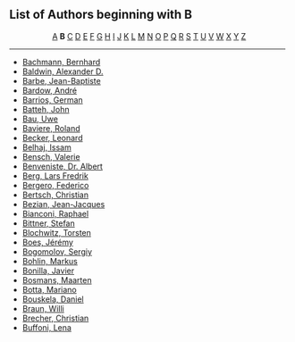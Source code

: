 <h2>List of Authors beginning with B</h2>
<p style="text-align:center"><a href="authors_A.html">A</a>&nbsp;<b>B</b>&nbsp;<a href="authors_C.html">C</a>&nbsp;<a href="authors_D.html">D</a>&nbsp;<a href="authors_E.html">E</a>&nbsp;<a href="authors_F.html">F</a>&nbsp;<a href="authors_G.html">G</a>&nbsp;<a href="authors_H.html">H</a>&nbsp;<a href="authors_I.html">I</a>&nbsp;<a href="authors_J.html">J</a>&nbsp;<a href="authors_K.html">K</a>&nbsp;<a href="authors_L.html">L</a>&nbsp;<a href="authors_M.html">M</a>&nbsp;<a href="authors_N.html">N</a>&nbsp;<a href="authors_O.html">O</a>&nbsp;<a href="authors_P.html">P</a>&nbsp;<a href="authors_Q.html">Q</a>&nbsp;<a href="authors_R.html">R</a>&nbsp;<a href="authors_S.html">S</a>&nbsp;<a href="authors_T.html">T</a>&nbsp;<a href="authors_U.html">U</a>&nbsp;<a href="authors_V.html">V</a>&nbsp;<a href="authors_W.html">W</a>&nbsp;<a href="authors_X.html">X</a>&nbsp;<a href="authors_Y.html">Y</a>&nbsp;<a href="authors_Z.html">Z</a>&nbsp;</p>
<hr width="98%" />
<ul class="authors_list">
<li><a href="author_13.html">Bachmann, Bernhard</a></li><li><a href="author_14.html">Baldwin, Alexander D.</a></li><li><a href="author_15.html">Barbe, Jean-Baptiste</a></li><li><a href="author_16.html">Bardow, André</a></li><li><a href="author_17.html">Barrios, German</a></li><li><a href="author_18.html">Batteh, John</a></li><li><a href="author_19.html">Bau, Uwe</a></li><li><a href="author_20.html">Baviere, Roland</a></li><li><a href="author_21.html">Becker, Leonard</a></li><li><a href="author_22.html">Belhaj, Issam</a></li><li><a href="author_23.html">Bensch, Valerie</a></li><li><a href="author_24.html">Benveniste, Dr. Albert</a></li><li><a href="author_25.html">Berg, Lars Fredrik</a></li><li><a href="author_26.html">Bergero, Federico</a></li><li><a href="author_27.html">Bertsch, Christian</a></li><li><a href="author_28.html">Bezian, Jean-Jacques</a></li><li><a href="author_29.html">Bianconi, Raphael</a></li><li><a href="author_30.html">Bittner, Stefan</a></li><li><a href="author_31.html">Blochwitz, Torsten</a></li><li><a href="author_32.html">Boes, Jérémy</a></li><li><a href="author_33.html">Bogomolov, Sergiy</a></li><li><a href="author_34.html">Bohlin, Markus</a></li><li><a href="author_35.html">Bonilla, Javier</a></li><li><a href="author_36.html">Bosmans, Maarten</a></li><li><a href="author_37.html">Botta, Mariano</a></li><li><a href="author_38.html">Bouskela, Daniel</a></li><li><a href="author_39.html">Braun, Willi</a></li><li><a href="author_40.html">Brecher, Christian</a></li><li><a href="author_41.html">Buffoni, Lena</a></li></ul>